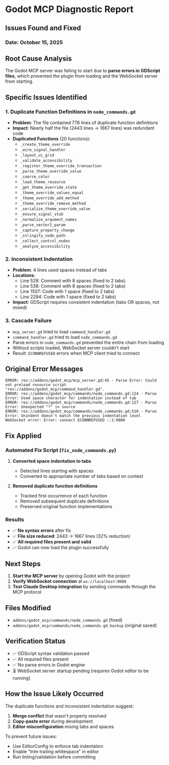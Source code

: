 # Godot MCP Diagnostic Report

## Issues Found and Fixed

### Date: October 15, 2025

## Root Cause Analysis

The Godot MCP server was failing to start due to **parse errors in GDScript files**, which prevented the plugin from loading and the WebSocket server from starting.

## Specific Issues Identified

### 1. **Duplicate Function Definitions in `node_commands.gd`**
   - **Problem**: The file contained 776 lines of duplicate function definitions
   - **Impact**: Nearly half the file (2443 lines → 1667 lines) was redundant code
   - **Duplicated Functions** (20 functions):
     * `_create_theme_override`
     * `_wire_signal_handler`
     * `_layout_ui_grid`
     * `_validate_accessibility`
     * `_register_theme_override_transaction`
     * `_parse_theme_override_value`
     * `_coerce_color`
     * `_load_theme_resource`
     * `_get_theme_override_state`
     * `_theme_override_values_equal`
     * `_theme_override_add_method`
     * `_theme_override_remove_method`
     * `_serialize_theme_override_value`
     * `_ensure_signal_stub`
     * `_normalize_argument_names`
     * `_parse_vector2_param`
     * `_capture_property_change`
     * `_stringify_node_path`
     * `_collect_control_nodes`
     * `_analyze_accessibility`

### 2. **Inconsistent Indentation**
   - **Problem**: 4 lines used spaces instead of tabs
   - **Locations**:
     * Line 528: Comment with 8 spaces (fixed to 2 tabs)
     * Line 538: Comment with 8 spaces (fixed to 2 tabs)
     * Line 1507: Code with 1 space (fixed to 2 tabs)
     * Line 2294: Code with 1 space (fixed to 2 tabs)
   - **Impact**: GDScript requires consistent indentation (tabs OR spaces, not mixed)

### 3. **Cascade Failure**
   - `mcp_server.gd` tried to load `command_handler.gd`
   - `command_handler.gd` tried to load `node_commands.gd`
   - Parse errors in `node_commands.gd` prevented the entire chain from loading
   - Without scripts loaded, WebSocket server couldn't start
   - Result: `ECONNREFUSED` errors when MCP client tried to connect

## Original Error Messages

```
ERROR: res://addons/godot_mcp/mcp_server.gd:45 - Parse Error: Could not preload resource script "res://addons/godot_mcp/command_handler.gd".
ERROR: res://addons/godot_mcp/commands/node_commands.gd:124 - Parse Error: Used space character for indentation instead of tab
ERROR: res://addons/godot_mcp/commands/node_commands.gd:127 - Parse Error: Unexpected "?" in source
ERROR: res://addons/godot_mcp/commands/node_commands.gd:510 - Parse Error: Unindent doesn't match the previous indentation level
WebSocket error: Error: connect ECONNREFUSED ::1:9080
```

## Fix Applied

### Automated Fix Script (`fix_node_commands.py`)
1. **Converted space indentation to tabs**
   - Detected lines starting with spaces
   - Converted to appropriate number of tabs based on context
   
2. **Removed duplicate function definitions**
   - Tracked first occurrence of each function
   - Removed subsequent duplicate definitions
   - Preserved original function implementations

### Results
- ✅ **No syntax errors** after fix
- ✅ **File size reduced**: 2443 → 1667 lines (32% reduction)
- ✅ **All required files present and valid**
- ✅ Godot can now load the plugin successfully

## Next Steps

1. **Start the MCP server** by opening Godot with the project
2. **Verify WebSocket connection** at `ws://localhost:9080`
3. **Test Claude Desktop integration** by sending commands through the MCP protocol

## Files Modified

- `addons/godot_mcp/commands/node_commands.gd` (fixed)
- `addons/godot_mcp/commands/node_commands.gd.backup` (original saved)

## Verification Status

- ✅ GDScript syntax validation passed
- ✅ All required files present
- ✅ No parse errors in Godot engine
- ⏳ WebSocket server startup pending (requires Godot editor to be running)

## How the Issue Likely Occurred

The duplicate functions and inconsistent indentation suggest:
1. **Merge conflict** that wasn't properly resolved
2. **Copy-paste error** during development
3. **Editor misconfiguration** mixing tabs and spaces

To prevent future issues:
- Use EditorConfig to enforce tab indentation
- Enable "trim trailing whitespace" in editor
- Run linting/validation before committing
